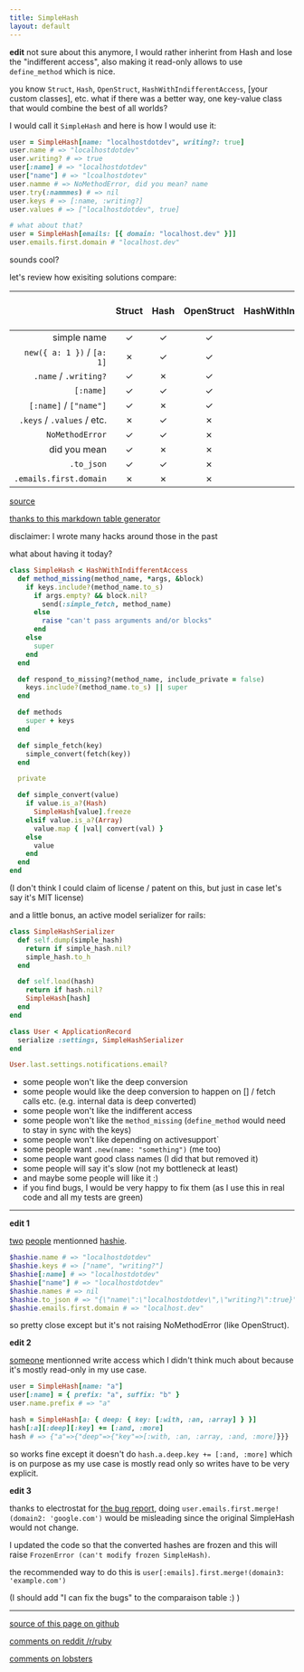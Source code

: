 ```yaml
---
title: SimpleHash
layout: default
---
```


<style>
tr th:first-child {
  width: 150px;
}
tr th:nth-child(4),
tr th:nth-child(5),
tr th:last-child {
  width: 100px;
}

@media (max-width: 800px) {
  table {
    display: block;
    overflow: auto;
    width: 100%;
  }
}
</style>

**edit** not sure about this anymore, I would rather inherint from Hash and lose the "indifferent access", also making it read-only allows to use `define_method` which is nice.

you know `Struct`, `Hash`, `OpenStruct`, `HashWithIndifferentAccess`, [your custom classes], etc. what if there was a better way, one key-value class that would combine the best of all worlds?

I would call it `SimpleHash` and here is how I would use it:

```ruby
user = SimpleHash[name: "localhostdotdev", writing?: true]
user.name # => "localhostdotdev"
user.writing? # => true
user[:name] # => "localhostdotdev"
user["name"] # => "lcoalhostdotev"
user.namme # => NoMethodError, did you mean? name
user.try(:nammmes) # => nil
user.keys # => [:name, :writing?]
user.values # => ["localhostdotdev", true]

# what about that?
user = SimpleHash[emails: [{ domain: "localhost.dev" }]]
user.emails.first.domain # "localhost.dev"
```

sounds cool?

let's review how exisiting solutions compare:

| | Struct | Hash | OpenStruct | HashWithIndifferentAccess | [your custom class] | SimpleHash |
|-----------------------:|:------:|:----:|:----------:|:-------------------------:|:-------------------:|:----------:|
| simple name | ✓ | ✓ | ✓ | ✗ | ? | ✓ |
| `new({ a: 1 })` / `[a: 1]` | ✗ | ✓ | ✓ | ✓ | ? | ✓ |
| `.name` / `.writing?` | ✓ | ✗ | ✓ | ✗ | ? | ✓ |
| `[:name]` | ✓ | ✓ | ✓ | ✓ | ? | ✓ |
| `[:name]` / `["name"]` | ✓ | ✗ | ✓ | ✓ | ? | ✓ |
| `.keys` / `.values` / etc. | ✗ | ✓ | ✗ | ✓ | ? | ✓ |
| `NoMethodError` | ✓ | ✓ | ✗ | ✓ | ? | ✓ |
| did you mean | ✓ | ✗ | ✗ | ✗ | ? | ✓ |
| `.to_json` | ✓ | ✓ | ✗ | ✓ | ? | ✓ |
| `.emails.first.domain` | ✗ | ✗ | ✗ | ✗ | ? | ✓ |

[source](https://gist.github.com/localhostdotdev/e6b5470b4e1a63394f8f30bb35b0d8ed)

[thanks to this markdown table generator](https://www.tablesgenerator.com/markdown_tables)

disclaimer: I wrote many hacks around those in the past

what about having it today?

```ruby
class SimpleHash < HashWithIndifferentAccess
  def method_missing(method_name, *args, &block)
    if keys.include?(method_name.to_s)
      if args.empty? && block.nil?
        send(:simple_fetch, method_name)
      else
        raise "can't pass arguments and/or blocks"
      end
    else
      super
    end
  end

  def respond_to_missing?(method_name, include_private = false)
    keys.include?(method_name.to_s) || super
  end

  def methods
    super + keys
  end

  def simple_fetch(key)
    simple_convert(fetch(key))
  end

  private

  def simple_convert(value)
    if value.is_a?(Hash)
      SimpleHash[value].freeze
    elsif value.is_a?(Array)
      value.map { |val| convert(val) }
    else
      value
    end
  end
end
```

(I don't think I could claim of license / patent on this, but just in case let's say it's MIT license)

and a little bonus, an active model serializer for rails:

```ruby
class SimpleHashSerializer
  def self.dump(simple_hash)
    return if simple_hash.nil?
    simple_hash.to_h
  end

  def self.load(hash)
    return if hash.nil?
    SimpleHash[hash]
  end
end

class User < ApplicationRecord
  serialize :settings, SimpleHashSerializer
end

User.last.settings.notifications.email?
```

- some people won't like the deep conversion
- some people would like the deep conversion to happen on [] / fetch calls etc. (e.g. internal data is deep converted)
- some people won't like the indifferent access
- some people won't like the `method_missing` (`define_method` would need to stay in sync with the keys)
- some people won't like depending on activesupport`
- some people want `.new(name: "something")` (me too)
- some people want good class names (I did that but removed it)
- some people will say it's slow (not my bottleneck at least)
- and maybe some people will like it :)
- if you find bugs, I would be very happy to fix them (as I use this in real code and all my tests are green)

-------

**edit 1**

[two](https://www.reddit.com/r/ruby/comments/bf5iq9/simplehash/elbl5uf/) [people](https://discord.gg) mentionned [hashie](https://github.com/intridea/hashie).

```ruby
$hashie.name # => "localhostdotdev"
$hashie.keys # => ["name", "writing?"]
$hashie[:name] # => "localhostdotdev"
$hashie["name"] # => "localhostdotdev"
$hashie.names # => nil
$hashie.to_json # => "{\"name\":\"localhostdotdev\",\"writing?\":true}"
$hashie.emails.first.domain # => "localhost.dev"
```

so pretty close except but it's not raising NoMethodError (like OpenStruct).

**edit 2**

[someone](https://lobste.rs/s/rkxpjb/simplehash#c_wl1gth) mentionned write access which I didn't think much about because it's mostly read-only in my use case.

```ruby
user = SimpleHash[name: "a"]
user[:name] = { prefix: "a", suffix: "b" }
user.name.prefix # => "a"

hash = SimpleHash[a: { deep: { key: [:with, :an, :array] } }]
hash[:a][:deep][:key] += [:and, :more]
hash # => {"a"=>{"deep"=>{"key"=>[:with, :an, :array, :and, :more]}}}
```

so works fine except it doesn't do `hash.a.deep.key += [:and, :more]` which is on purpose as my use case is mostly read only so writes have to be very explicit.

**edit 3**

thanks to electrostat for [the bug report](https://www.reddit.com/r/ruby/comments/bf5iq9/simplehash/elculhf/), doing `user.emails.first.merge!(domain2: 'google.com')` would be misleading since the original SimpleHash would not change.

I updated the code so that the converted hashes are frozen and this will raise `FrozenError (can't modify frozen SimpleHash)`.

the recommended way to do this is `user[:emails].first.merge!(domain3: 'example.com')`

(I should add "I can fix the bugs" to the comparaison table :) )

-------

[source of this page on github](https://github.com/localhostdotdev/localhostdotdev.github.io/blob/master/simple_hash.md)

[comments on reddit /r/ruby](https://www.reddit.com/r/ruby/comments/bf5iq9/simplehash/)

[comments on lobsters](https://lobste.rs/s/rkxpjb/simplehash)
